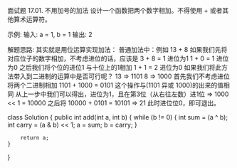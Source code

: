 面试题 17.01. 不用加号的加法
设计一个函数把两个数字相加。不得使用 + 或者其他算术运算符。

示例:
输入: a = 1, b = 1
输出: 2

解题思路:
其实就是用位运算实现加法：
普通加法中：例如 13 + 8
如果我们先将对应位子的数字相加，不考虑进位的话，应该是
3 + 8 = 1 进位为1
1 + 0 = 1 进位为0
之后我们将个位的进位1 与十位上的1相加
1 + 1 = 2 进位为0
如果我们将此方法带入到二进制的运算中是否可行呢？
13 => 1101
8 => 1000
首先我们不考虑进位将两个二进制相加 1101 + 1000 = 0101 这个操作与(1101 异或 1000)的出来的值相同
从上一步中我们可以得出，进位为1，且在第3位（从右往左数）进1位 => 1000 << 1 = 10000
之后将 10000 + 0101 = 10101 => 21 此时进位位0，即可退出。

class Solution {
    public int add(int a, int b) {
        while (b != 0) {
            int sum = (a ^ b);
            int carry = (a & b) << 1;
            a = sum;
            b = carry;
        }

        return a;
    }
}
